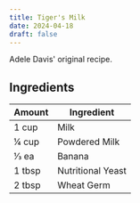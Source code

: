 ```yaml
---
title: Tiger's Milk
date: 2024-04-18
draft: false
---
```


Adele Davis' original recipe.

## Ingredients

| Amount | Ingredient        |
| ------ | ----------------- |
| 1 cup  | Milk              |
| 1⁄4 cup | Powdered Milk     |
| 1⁄3 ea  | Banana            |
| 1 tbsp | Nutritional Yeast |
| 2 tbsp | Wheat Germ        |
